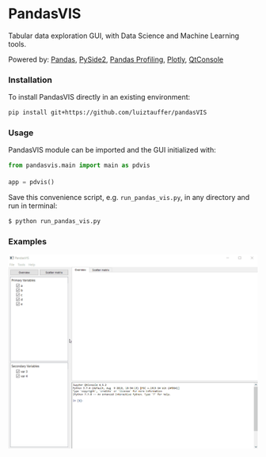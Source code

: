 # PandasVIS
Tabular data exploration GUI, with Data Science and Machine Learning tools.

Powered by: [Pandas](https://pandas.pydata.org/), [PySide2](https://wiki.qt.io/Qt_for_Python), [Pandas Profiling](https://github.com/pandas-profiling/pandas-profiling), [Plotly](https://plot.ly/), [QtConsole](https://ipython.org/ipython-doc/dev/interactive/qtconsole.html)

### Installation
To install PandasVIS directly in an existing environment:

```bash
pip install git+https://github.com/luiztauffer/pandasVIS
```

### Usage

PandasVIS module can be imported and the GUI initialized with:
```python
from pandasvis.main import main as pdvis

app = pdvis()
```

Save this convenience script, e.g. `run_pandas_vis.py`, in any directory and run in terminal:
```bash
$ python run_pandas_vis.py
```

### Examples
![](media/gif_1.gif)
